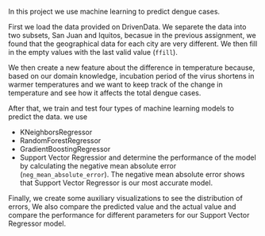 In this project we use machine learning to predict dengue cases. 

First we load the data provided on DrivenData. We separete the data into two subsets, San Juan and Iquitos, becasue in the previous assignment, we found that the geographical data for each city are very different. We then fill in the empty values with the last valid value (`ffill`). 

We then create a new feature about the difference in temperature because, based on our domain knowledge, incubation period of the virus shortens in warmer temperatures and we want to keep track of the change in temperature and see how it affects the total dengue cases. 

After that, we train and test four types of machine learning models to predict the data. we use
* KNeighborsRegressor
* RandomForestRegressor
* GradientBoostingRegressor
* Support Vector Regressior
and determine the performance of the model by calculating the negative mean absolute error (`neg_mean_absolute_error`). The negative mean absolute error shows that Support Vector Regressor is our most accurate model.

Finally, we create some auxiliary visualizations to see the distribution of errors, We also compare the predicted value and the actual value and compare the performance for different parameters for our Support Vector Regressor model.
